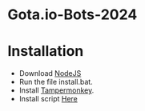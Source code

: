 # Gota.io-Bots-2024

# Installation
  - Download <a href="https://nodejs.org/" target="_blank">NodeJS</a>
  - Run the file install.bat.
  - Install <a href="https://chromewebstore.google.com/detail/tampermonkey/dhdgffkkebhmkfjojejmpbldmpobfkfo?hl=en&pli=1" target="_blank">Tampermonkey</a>.
  - Install script <a href="#" target="_blank">Here</a>
